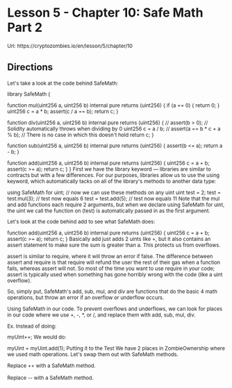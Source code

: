 # Lesson 5 - Chapter 10: Safe Math Part 2

<small>
Url: https://cryptozombies.io/en/lesson/5/chapter/10
</small>

## Directions

<small>
Let's take a look at the code behind SafeMath:

library SafeMath {

function mul(uint256 a, uint256 b) internal pure returns (uint256) {
if (a == 0) {
return 0;
}
uint256 c = a \* b;
assert(c / a == b);
return c;
}

function div(uint256 a, uint256 b) internal pure returns (uint256) {
// assert(b > 0); // Solidity automatically throws when dividing by 0
uint256 c = a / b;
// assert(a == b \* c + a % b); // There is no case in which this doesn't hold
return c;
}

function sub(uint256 a, uint256 b) internal pure returns (uint256) {
assert(b <= a);
return a - b;
}

function add(uint256 a, uint256 b) internal pure returns (uint256) {
uint256 c = a + b;
assert(c >= a);
return c;
}
}
First we have the library keyword — libraries are similar to contracts but with a few differences. For our purposes, libraries allow us to use the using keyword, which automatically tacks on all of the library's methods to another data type:

using SafeMath for uint;
// now we can use these methods on any uint
uint test = 2;
test = test.mul(3); // test now equals 6
test = test.add(5); // test now equals 11
Note that the mul and add functions each require 2 arguments, but when we declare using SafeMath for uint, the uint we call the function on (test) is automatically passed in as the first argument.

Let's look at the code behind add to see what SafeMath does:

function add(uint256 a, uint256 b) internal pure returns (uint256) {
uint256 c = a + b;
assert(c >= a);
return c;
}
Basically add just adds 2 uints like +, but it also contains an assert statement to make sure the sum is greater than a. This protects us from overflows.

assert is similar to require, where it will throw an error if false. The difference between assert and require is that require will refund the user the rest of their gas when a function fails, whereas assert will not. So most of the time you want to use require in your code; assert is typically used when something has gone horribly wrong with the code (like a uint overflow).

So, simply put, SafeMath's add, sub, mul, and div are functions that do the basic 4 math operations, but throw an error if an overflow or underflow occurs.

Using SafeMath in our code.
To prevent overflows and underflows, we can look for places in our code where we use +, -, \*, or /, and replace them with add, sub, mul, div.

Ex. Instead of doing:

myUint++;
We would do:

myUint = myUint.add(1);
Putting it to the Test
We have 2 places in ZombieOwnership where we used math operations. Let's swap them out with SafeMath methods.

Replace ++ with a SafeMath method.

Replace -- with a SafeMath method.</small>
